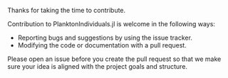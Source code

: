 Thanks for taking the time to contribute.

Contribution to PlanktonIndividuals.jl is welcome in the following ways:

- Reporting bugs and suggestions by using the issue tracker.
- Modifying the code or documentation with a pull request.

Please open an issue before you create the pull request so that we make sure your idea is aligned with the project goals  and structure.
